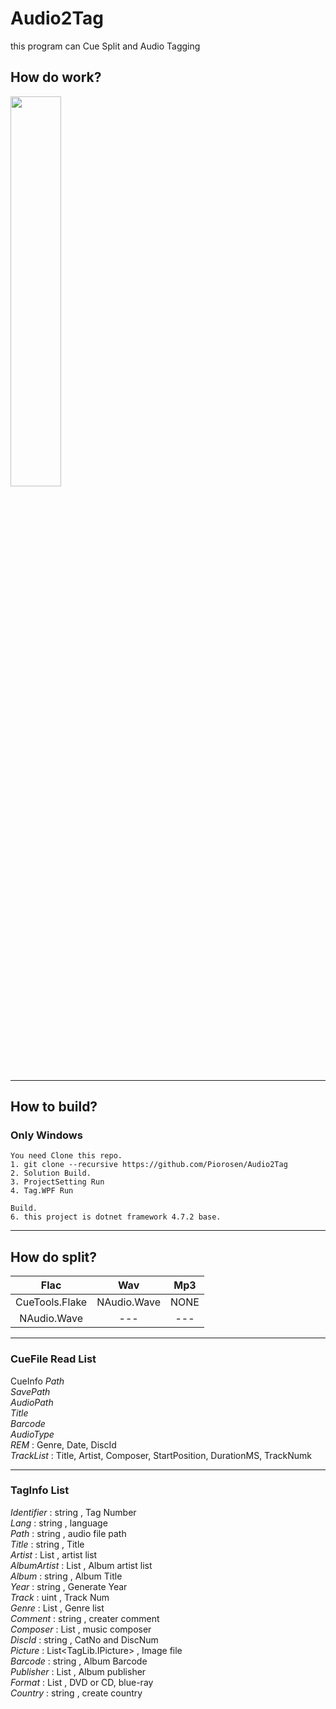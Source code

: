 # Audio2Tag
this program can Cue Split and Audio Tagging

## How do work?
<img src="https://drive.google.com/uc?authuser=0&id=1kA-_LcyrB0Qma3YiOWkSYI_165Fk5NRQ&export=download" width="40%">
<hr/>

## How to build?
### Only Windows
```
You need Clone this repo.
1. git clone --recursive https://github.com/Piorosen/Audio2Tag
2. Solution Build.
3. ProjectSetting Run
4. Tag.WPF Run

Build.
6. this project is dotnet framework 4.7.2 base.
```

<hr />

## How do split?

   Flac |   Wav  |   Mp3
:------:|:------:|:-----:
CueTools.Flake | NAudio.Wave | NONE
NAudio.Wave    |  --- | ---

<hr />

### CueFile Read List

CueInfo
 *Path*  
 *SavePath*  
 *AudioPath*  
 *Title*  
 *Barcode*  
 *AudioType*  
 *REM* : Genre, Date, DiscId  
 *TrackList* : Title, Artist, Composer, StartPosition, DurationMS, TrackNumk  

<hr/>

### TagInfo List
*Identifier*   : string , Tag Number  
*Lang*         : string , language  
*Path*         : string , audio file path  
*Title*        : string , Title  
*Artist*       : List<string> , artist list  
*AlbumArtist*  : List<string> , Album artist list  
*Album*        : string , Album Title  
*Year*         : string , Generate Year  
*Track*        : uint , Track Num  
*Genre*        : List<string> , Genre list  
*Comment*      : string , creater comment  
*Composer*     : List<string> , music composer  
*DiscId*       : string , CatNo and DiscNum  
*Picture*      : List<TagLib.IPicture> , Image file  
*Barcode*      : string , Album Barcode  
*Publisher*    : List<string> , Album publisher  
*Format*       : List<string> , DVD or CD, blue-ray  
*Country*      : string , create country  
